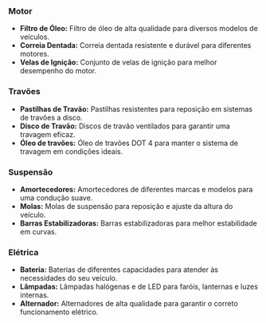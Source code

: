 
### Motor

- **Filtro de Óleo:** Filtro de óleo de alta qualidade para diversos modelos de veículos.
- **Correia Dentada:** Correia dentada resistente e durável para diferentes motores.
- **Velas de Ignição:** Conjunto de velas de ignição para melhor desempenho do motor.

### Travões

- **Pastilhas de Travão:** Pastilhas resistentes para reposição em sistemas de travões a disco.
- **Disco de Travão:** Discos de travão ventilados para garantir uma travagem eficaz.
- **Óleo de travões:** Óleo de travões DOT 4 para manter o sistema de travagem em condições ideais.

### Suspensão

- **Amortecedores:** Amortecedores de diferentes marcas e modelos para uma condução suave.
- **Molas:** Molas de suspensão para reposição e ajuste da altura do veículo.
- **Barras Estabilizadoras:** Barras estabilizadoras para melhor estabilidade em curvas.

### Elétrica

- **Bateria:** Baterias de diferentes capacidades para atender às necessidades do seu veículo.
- **Lâmpadas:** Lâmpadas halógenas e de LED para faróis, lanternas e luzes internas.
- **Alternador:** Alternadores de alta qualidade para garantir o correto funcionamento elétrico.


